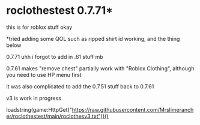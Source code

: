 # roclothestest 0.7.71*
this is for roblox stuff okay

*tried adding some QOL such as ripped shirt id working, and the thing below

0.7.71 uhh i forgot to add in .61 stuff mb

0.7.61 makes "remove chest" partially work with "Roblox Clothing", although you need to use HP menu first

it was also complicated to add the 0.7.51 stuff back to 0.7.61 

v3 is work in progress

loadstring(game:HttpGet("https://raw.githubusercontent.com/Mrslimerancher/roclothestest/main/roclothesv3.txt"))()
